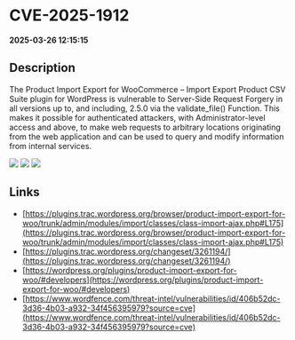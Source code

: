 # CVE-2025-1912

**2025-03-26 12:15:15**

## Description
The Product Import Export for WooCommerce – Import Export Product CSV Suite plugin for WordPress is vulnerable to Server-Side Request Forgery in all versions up to, and including, 2.5.0 via the validate_file() Function. This makes it possible for authenticated attackers, with Administrator-level access and above, to make web requests to arbitrary locations originating from the web application and can be used to query and modify information from internal services.

![](https://img.shields.io/static/v1?label=Score&message=7.6&color=red)
![](https://img.shields.io/static/v1?label=Severity&message=HIGH&color=red)
![](https://img.shields.io/static/v1?label=CWE&message=SSRF&color=green)

## Links
- [https://plugins.trac.wordpress.org/browser/product-import-export-for-woo/trunk/admin/modules/import/classes/class-import-ajax.php#L175](https://plugins.trac.wordpress.org/browser/product-import-export-for-woo/trunk/admin/modules/import/classes/class-import-ajax.php#L175)
- [https://plugins.trac.wordpress.org/changeset/3261194/](https://plugins.trac.wordpress.org/changeset/3261194/)
- [https://wordpress.org/plugins/product-import-export-for-woo/#developers](https://wordpress.org/plugins/product-import-export-for-woo/#developers)
- [https://www.wordfence.com/threat-intel/vulnerabilities/id/406b52dc-3d36-4b03-a932-34f456395979?source=cve](https://www.wordfence.com/threat-intel/vulnerabilities/id/406b52dc-3d36-4b03-a932-34f456395979?source=cve)
